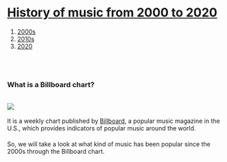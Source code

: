 <!doctype html>
<html>
<head>
<title>WEB1 - html</title>
<meta charset="utf-8">
</head>
<body>
  <h1><a href="index.html">History of music from 2000 to 2020</a></h1>
    <ol>
      <li><a href="1.html">2000s</a></li>
      <li><a href="2.html">2010s</a></li>
      <li><a href="3.html">2020</a></li>
    </ol><br><br>
      <strong><h3>What is a Billboard chart?</h3></strong><br><img src="https://img1.daumcdn.net/thumb/R800x0/?scode=mtistory2&fname=https%3A%2F%2Ft1.daumcdn.net%2Fcfile%2Ftistory%2F99AF92415BDC82EC29"><br><br>
      It is a weekly chart published by <a href="https://www.billboard.com/charts" target="_blank" title="html5 specification">Billboard</a>, a popular music magazine in the U.S., which provides indicators of popular music around the world.<p style="margin-top:20px;">
      So, we will take a look at what kind of music has been popular since the 2000s through the Billboard chart.
